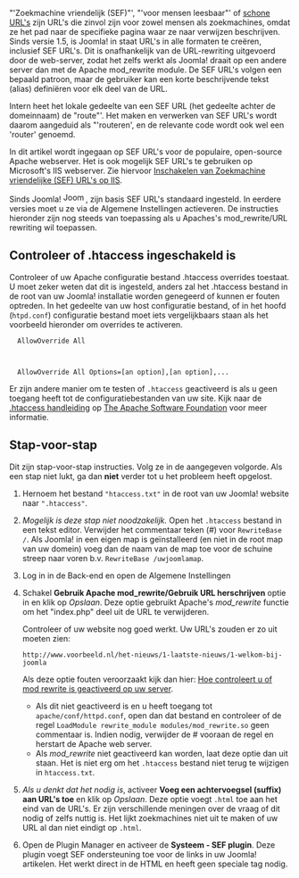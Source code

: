 <!-- Filename: Enabling_Search_Engine_Friendly_(SEF)_URLs_on_Apache / Display title: Het inschakelen van Search Engine Friendly (SEF) Url ' s in Apache -->


"'Zoekmachine vriendelijk (SEF)"', "'voor mensen leesbaar"' of
<a href="https://en.wikipedia.org/wiki/Clean_URL" class="extiw"
title="wikipedia:Clean URL">schone URL's</a> zijn URL's die zinvol zijn
voor zowel mensen als zoekmachines, omdat ze het pad naar de specifieke
pagina waar ze naar verwijzen beschrijven. Sinds versie 1.5, is Joomla!
in staat URL's in alle formaten te creëren, inclusief SEF URL's. Dit is
onafhankelijk van de URL-rewriting uitgevoerd door de web-server, zodat
het zelfs werkt als Joomla! draait op een andere server dan met de
Apache mod_rewrite module. De SEF URL's volgen een bepaald patroon, maar
de gebruiker kan een  korte beschrijvende tekst
(alias)
definiëren voor elk deel van de URL.

Intern heet het lokale gedeelte van een SEF URL (het gedeelte achter de
domeinnaam) de "route"'. Het maken en verwerken van SEF URL's wordt
daarom aangeduid als "'routeren', en de relevante code wordt ook wel een
'router' genoemd.

In dit artikel wordt ingegaan op SEF URL's voor de populaire,
open-source Apache webserver. Het is ook mogelijk SEF URL's te gebruiken
op Microsoft's IIS webserver. Zie hiervoor [Inschakelen van Zoekmachine
vriendelijke (SEF) URL's op
IIS](https://docs.joomla.org/Enabling_Search_Engine_Friendly_(SEF)_URLs_on_IIS "Special:MyLanguage/Enabling Search Engine Friendly (SEF) URLs on IIS").

Sinds Joomla!
<img src="https://docs.joomla.org/images/d/da/Compat_icon_1_6.png"
decoding="async" data-file-width="40" data-file-height="17" width="40"
height="17" alt="Joomla 1.6" />, zijn basis SEF URL's standaard
ingesteld. In eerdere versies moet u ze via de Algemene Instellingen
actieveren. De instructies hieronder zijn nog steeds van toepassing als
u Apaches's mod_rewrite/URL rewriting wil toepassen.

## Controleer of .htaccess ingeschakeld is

Controleer of uw Apache configuratie bestand .htaccess overrides
toestaat. U moet zeker weten dat dit is ingesteld, anders zal het
.htaccess bestand in de root van uw Joomla! installatie worden genegeerd
of kunnen er fouten optreden. In het gedeelte van uw host configuratie
bestand, of in het hoofd (`htpd.conf`) configuratie bestand moet iets
vergelijkbaars staan als het voorbeeld hieronder om overrides te
activeren.

      AllowOverride All



      AllowOverride All Options=[an option],[an option],...

Er zijn andere manier om te testen of `.htaccess` geactiveerd is als u
geen toegang heeft tot de configuratiebestanden van uw site. Kijk naar
de <a href="http://httpd.apache.org/docs/current/howto/htaccess.html"
class="external text" target="_blank"
rel="nofollow noreferrer noopener">.htaccess handleiding</a> op
<a href="http://www.apache.org/" class="external text" target="_blank"
rel="nofollow noreferrer noopener">The Apache Software Foundation</a>
voor meer informatie.

## Stap-voor-stap

Dit zijn stap-voor-stap instructies. Volg ze in de aangegeven volgorde.
Als een stap niet lukt, ga dan **niet** verder tot u het probleem heeft
opgelost.

1.  Hernoem het bestand `"htaccess.txt"` in de root van uw Joomla!
    website naar `".htaccess"`.

2.  *Mogelijk is deze stap niet noodzakelijk.* Open het `.htaccess`
    bestand in een tekst editor. Verwijder het commentaar teken (#) voor
    `RewriteBase /`. Als Joomla! in een eigen map is geïnstalleerd (en
    niet in de root map van uw domein) voeg dan de naam van de map toe
    voor de schuine streep naar voren b.v. `RewriteBase /uwjoomlamap`.

3.  Log in in de Back-end en open de Algemene Instellingen

4.  Schakel **Gebruik Apache mod_rewrite/Gebruik URL herschrijven**
    optie in en klik op *Opslaan*. Deze optie gebruikt Apache's
    *mod_rewrite* functie om het "index.php" deel uit de URL te
    verwijderen.

    Controleer of uw website nog goed werkt. Uw URL's zouden er zo uit
    moeten zien:

        http://www.voorbeeld.nl/het-nieuws/1­-laatste-­nieuws/1-­welkom-bij­-joomla

    Als deze optie fouten veroorzaakt kijk dan hier: [Hoe controleert u
    of mod rewrite is geactiveerd op uw
    server](https://docs.joomla.org/How_to_check_if_mod_rewrite_is_enabled_on_your_server "Special:MyLanguage/How to check if mod rewrite is enabled on your server").

    - Als dit niet geactiveerd is en u heeft toegang tot
      `apache/conf/httpd.conf`, open dan dat bestand en controleer of de
      regel `LoadModule rewrite_module modules/mod_rewrite.so` geen
      commentaar is. Indien nodig, verwijder de \# vooraan de regel en
      herstart de Apache web server.
    - Als *mod_rewrite* niet geactiveerd kan worden, laat deze optie dan
      uit staan. Het is niet erg om het `.htaccess` bestand niet terug
      te wijzigen in `htaccess.txt`.

5.  *Als u denkt dat het nodig is*, activeer **Voeg een achtervoegsel
    (suffix) aan URL's toe** en klik op *Opslaan*. Deze optie voegt
    `.html` toe aan het eind van de URL's. Er zijn verschillende
    meningen over de vraag of dit nodig of zelfs nuttig is. Het lijkt
    zoekmachines niet uit te maken of uw URL al dan niet eindigt op
    `.html`.

6.  Open de Plugin Manager en activeer de **Systeem - SEF plugin**. Deze
    plugin voegt SEF ondersteuning toe voor de links in uw Joomla!
    artikelen. Het werkt direct in de HTML en heeft geen speciale tag
    nodig.
